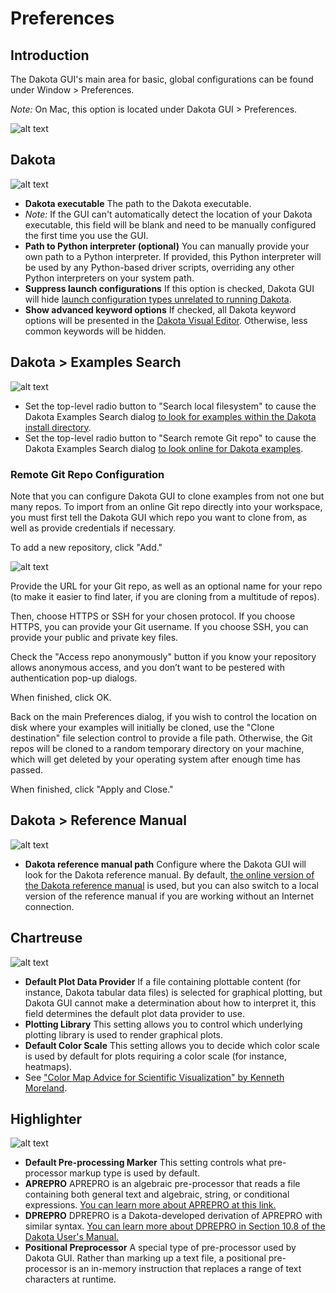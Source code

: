 Preferences
===========

## Introduction

<a name="introduction"></a>

The Dakota GUI's main area for basic, global configurations can be found under Window > Preferences.

*Note:* On Mac, this option is located under Dakota GUI > Preferences.

![alt text](img/GettingStarted_Preferences_1.png "How you get to the Preferences dialog")

## Dakota

<a name="dakota"></a>

![alt text](img/GettingStarted_Preferences_2.png "Dakota preferences")

* **Dakota executable** The path to the Dakota executable.
 * *Note:* If the GUI can't automatically detect the location of your Dakota executable, this field will be blank and need to be manually configured the first time you use the GUI.
* **Path to Python interpreter (optional)** You can manually provide your own path to a Python interpreter.  If provided, this Python interpreter will be used by any Python-based driver scripts, overriding any other Python interpreters on your system path.
* **Suppress launch configurations** If this option is checked, Dakota GUI will hide [launch configuration types unrelated to running Dakota](DakotaRunConfigurations.html).
* **Show advanced keyword options** If checked, all Dakota keyword options will be presented in the [Dakota Visual Editor](DakotaInputFiles.html#dakota-visual-editor).  Otherwise, less common keywords will be hidden.

## Dakota > Examples Search

<a name="dakota-examples-search"></a>

![alt text](img/DakotaStudyIntro_SearchOnline_1.png "Dakota examples search preferences")

* Set the top-level radio button to "Search local filesystem" to cause the Dakota Examples Search dialog [to look for examples within the Dakota install directory](DakotaExamples.html#offline-examples-search).
* Set the top-level radio button to "Search remote Git repo" to cause the Dakota Examples Search dialog [to look online for Dakota examples](DakotaExamples.html#online-examples-search).

### Remote Git Repo Configuration

Note that you can configure Dakota GUI to clone examples from not one but many repos.  To import from an online Git repo directly into your workspace, you must first tell the Dakota GUI which repo you want to clone from, as well as provide credentials if necessary.

To add a new repository, click "Add."

![alt text](img/DakotaStudyIntro_SearchOnline_2.png "Name it something good")

Provide the URL for your Git repo, as well as an optional name for your repo (to make it easier to find later, if you are cloning from a multitude of repos).

Then, choose HTTPS or SSH for your chosen protocol.  If you choose HTTPS, you can provide your Git username.  If you choose SSH, you can provide your public and private key files.

Check the "Access repo anonymously" button if you know your repository allows anonymous access, and you don’t want to be pestered with authentication pop-up dialogs.

When finished, click OK.

Back on the main Preferences dialog, if you wish to control the location on disk where your examples will initially be cloned, use the "Clone destination" file selection control to provide a file path.  Otherwise, the Git repos will be cloned to a random temporary directory on your machine, which will get deleted by your operating system after enough time has passed.

When finished, click "Apply and Close."

## Dakota > Reference Manual

<a name="dakota-reference-manual"></a>

![alt text](img/GettingStarted_Preferences_4.png "Dakota reference manual preferences")

* **Dakota reference manual path** Configure where the Dakota GUI will look for the Dakota reference manual.  By default, [the online version of the Dakota reference manual](https://dakota.sandia.gov/content/611-reference-manual) is used, but you can also switch to a local version of the reference manual if you are working without an Internet connection.

## Chartreuse

<a name="chartreuse"></a>

![alt text](img/GettingStarted_Preferences_3.png "Chartreuse preferences")

* **Default Plot Data Provider** If a file containing plottable content (for instance, Dakota tabular data files) is selected for graphical plotting, but Dakota GUI cannot make a determination about how to interpret it, this field determines the default plot data provider to use.
* **Plotting Library** This setting allows you to control which underlying plotting library is used to render graphical plots.
* **Default Color Scale** This setting allows you to decide which color scale is used by default for plots requiring a color scale (for instance, heatmaps).
 * See ["Color Map Advice for Scientific Visualization" by Kenneth Moreland](https://http://www.kennethmoreland.com/color-advice/).

## Highlighter

<a name="highlighter"></a>

![alt text](img/GettingStarted_Preferences_5.png "Highlighter preferences")

* **Default Pre-processing Marker** This setting controls what pre-processor markup type is used by default.
 * **APREPRO** APREPRO is an algebraic pre-processor that reads a file containing both general text and algebraic, string, or conditional expressions.  [You can learn more about APREPRO at this link.](https://gsjaardema.github.io/seacas/aprepro.pdf)
 * **DPREPRO** DPREPRO is a Dakota-developed derivation of APREPRO with similar syntax. [You can learn more about DPREPRO in Section 10.8 of the Dakota User's Manual.](https://dakota.sandia.gov/content/manuals)
 * **Positional Preprocessor** A special type of pre-processor used by Dakota GUI.  Rather than marking up a text file, a positional pre-processor is an in-memory instruction that replaces a range of text characters at runtime.